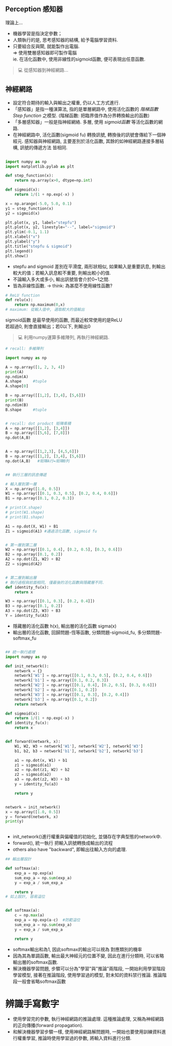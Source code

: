

## Perception 感知器
理論上...
* 機器學習是指決定參數；   
* 人類執行的是, 思考感知器的結構, 給予電腦學習資料.     
* 只要組合反與閘, 就能製作出電腦.  
=> 使用雙層感知器即可製作電腦   
ie. 在活化函數中, 使用非線性的sigmoid函數, 便可表現出任意函數.      


  
> :computer: 從感知器到神經網路...  
##  神經網路

* 設定符合期待的輸入與輸出之權重, 仍以人工方式進行.   
* 「感知器」是指一種演算法, 指的是單層網路中, 使用活化函數的 *階梯函數 Step function* 之模型. (階梯函數: 把臨界值作為分界轉換輸出的函數)     
* 「多層感知器」一般是指神經網絡. 多層, 使用 *sigmoid函數* 等活化函數的網路.     
* 在神經網路中, 活化函數(sigmoid fu) 轉換訊號, 轉換後的訊號會傳給下一個神經元. 感知器與神經網路, 主要差別於活化函數, 其餘的如神經網路連接多層結構, 訊號的傳遞方法 皆相同.      



```py

import numpy as np
import matplotlib.pylab as plt

def step_function(x):
    return np.array(x>0, dtype=np.int)

def sigmoid(x):
    return 1/(1 + np.exp(-x) )

x = np.arange(-5.0, 5.0, 0.1)
y1 = step_function(x)
y2 = sigmoid(x)

plt.plot(x, y1, label="stepfu")
plt.plot(x, y2, linestyle="--", label="sigmoid")
plt.ylim(-0.1, 1.1)
plt.xlabel("x")
plt.ylabel("y")
plt.title("stepfu & sigmoid")
plt.legend()
plt.show()

```

* stepfu and sigmoid 差別在平滑度, 兩形狀相似, 如果輸入是重要訊息, 則輸出較大的值；若輸入訊息較不重要, 則輸出較小的值.  
* 不論輸入多大或多小, 輸出訊號皆會介於0~1之間.   
* 皆為非線性函數. -> think: 為甚麼不使用線性函數?   

```py
# ReLU function
def relu(x):
    return np.maximum(0,x)
# maximum: 從輸入值中, 選取較大的值輸出   
```
sigmoid函數 是最早使用的函數, 而最近較常使用的是ReLU   
若超過0, 則會直接輸出；若0以下, 則輸出0   

>  :computer: 利用numpy運算多維陣列, 再執行神經網路.   

```py
# recall: 多維陣列

import numpy as np

A = np.array([1, 2, 3, 4])
print(A)
np.ndim(A)
A.shape     #tuple  
A.shape[0]

B = np.array([[1,2], [3,4], [5,6]])
print(B)
np.ndim(B)
B.shape     #tuple  


# recall: dot product 矩陣乘積
A = np.array([[1,2], [3,4]])
B = np.array([[5,6], [7,8]])
np.dot(A,B)


A = np.array([[1,2,3], [4,5,6]])
B = np.array([[1,2], [3,4], [5,6]])
np.dot(A,B)   #矩陣A行=矩陣B列


```


```py

## 執行三層的訊息傳遞  

# 輸入層到第一層
X = np.array([1.0, 0.5])
W1 = np.array([[0.1, 0.3, 0.5], [0.2, 0.4, 0.6]])
B1 = np.array([0.1, 0.2, 0.3])

# print(X.shape)
# print(W1.shape)
# print(B1.shape)

A1 = np.dot(X, W1) + B1
Z1 = sigmoid(A1) #通過活化函數, sigmoid fu


# 第一層到第二層
W2 = np.array([[0.1, 0.4], [0.2, 0.5], [0.3, 0.6]])
B2 = np.array([0.1, 0.2])
A2 = np.dot(Z1, W2) + B2
Z2 = sigmoid(A2)


# 第二層到輸出層
# 執行過程與前面相同, 僅最後的活化函數與隱藏層不同.   
def identity_fu(x):
    return x

W3 = np.array([[0.1, 0.3], [0.2, 0.4]])
B3 = np.array([0.1, 0.2])
A3 = np.dot(Z3, W3) + B3
Y = identity_fu(A3)

```

* 隱藏層的活化函數 h(x), 輸出層的活化函數 sigma(x) 
* 輸出層的活化函數, 回歸問題-恆等函數, 分類問題-sigmoid_fu, 多分類問題-softmax_fu     

```py

## 統一執行處裡 
import numpy as np

def init_network():
    network = {}
    network['W1'] = np.array([[0.1, 0.3, 0.5], [0.2, 0.4, 0.6]])
    network['b1'] = np.array([0.1, 0.2, 0.3])
    network['W2'] = np.array([[0.1, 0.4], [0.2, 0.5], [0.3, 0.6]])
    network['b2'] = np.array([0.1, 0.2])
    network['W3'] = np.array([[0.1, 0.3], [0.2, 0.4]])
    network['b3'] = np.array([0.1, 0.2])
    return network

def sigmoid(x):
    return 1/(1 + np.exp(-x) )
def identity_fu(x):
    return x


def forward(netwark, x):
    W1, W2, W3 = network['W1'], network['W2'], network['W3'] 
    b1, b2, b3 = network['b1'], network['b2'], network['b3']

    a1 = np.dot(x, W1) + b1
    z1 = sigmoid(a1)
    a2 = np.dot(z1, W2) + b2
    z2 = sigmoid(a2)
    a3 = np.dot(z2, W3) + b3
    y = identity_fu(a3)

    return y


network = init_network()
x = np.array([1.0, 0.5])
y = forward(network, x)
print(y)
    
```
* init_network()進行權重與偏權值的初始化, 並儲存在字典型態的network中.    
* forward(), 統一執行 把輸入訊號轉換成輸出的流程   
* others also have "backward", 即輸出往輸入方向的處理.     

```py
## 輸出層設計

def softmax(a):
    exp_a = np.exp(a)
    sum_exp_a = np.sum(exp_a)
    y = exp_a / sum_exp_a

    return y 
# 如上設計, 容易溢位


def softmax(a):
    c = np.max(a)
    exp_a = np.exp(a-c)  #防範溢位
    sum_exp_a = np.sum(exp_a)
    y = exp_a / sum_exp_a

    return y    

```
* softmax輸出和為1, 因此softmax的輸出可以視為 對應類別的機率   
* 因為其為單調函數, 輸出最大神經元的位置不變, 因此在進行分類時, 可以省略輸出層的softmax函數.   
* 解決機器學習問題, 步驟可以分為"學習"與"推論"兩階段, 一開始利用學習階段學習模型, 接著在推論階段, 使用學習過的模型, 對未知的資料禁行推論. 推論階段一般會省略softmax函數   

# 辨識手寫數字   
* 使用學習完的參數, 執行神經網路的推論處理. 這種推論處理, 又稱為神經網路的正向傳播(forward propagation).   
* 和解決機器學習步驟一樣, 使用神經網路解問題時, 一開始也要使用訓練資料進行權重學習, 推論時使用學習過的參數, 將輸入資料進行分類.   


